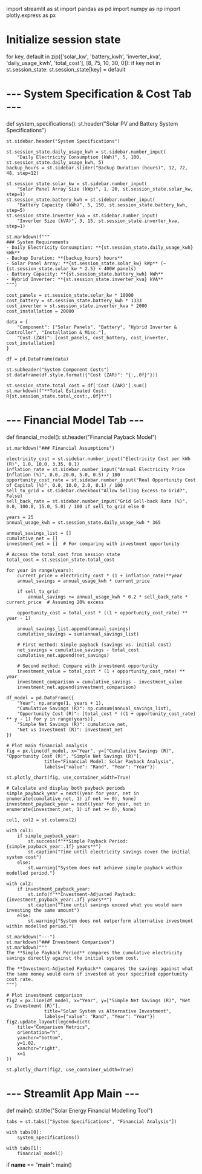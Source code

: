 import streamlit as st
import pandas as pd
import numpy as np
import plotly.express as px

# Initialize session state
for key, default in zip(['solar_kw', 'battery_kwh', 'inverter_kva', 'daily_usage_kwh', 'total_cost'], [8, 75, 10, 30, 0]):
    if key not in st.session_state:
        st.session_state[key] = default

# --- System Specification & Cost Tab ---
def system_specifications():
    st.header("Solar PV and Battery System Specifications")

    st.sidebar.header("System Specifications")

    st.session_state.daily_usage_kwh = st.sidebar.number_input(
        "Daily Electricity Consumption (kWh)", 5, 100, st.session_state.daily_usage_kwh, 5)
    backup_hours = st.sidebar.slider("Backup Duration (hours)", 12, 72, 48, step=12)
    
    st.session_state.solar_kw = st.sidebar.number_input(
        "Solar Panel Array Size (kWp)", 1, 20, st.session_state.solar_kw, step=1)
    st.session_state.battery_kwh = st.sidebar.number_input(
        "Battery Capacity (kWh)", 5, 150, st.session_state.battery_kwh, step=5)
    st.session_state.inverter_kva = st.sidebar.number_input(
        "Inverter Size (kVA)", 3, 15, st.session_state.inverter_kva, step=1)
    
    st.markdown(f"""
    ### System Requirements
    - Daily Electricity Consumption: **{st.session_state.daily_usage_kwh} kWh**
    - Backup Duration: **{backup_hours} hours**
    - Solar Panel Array: **{st.session_state.solar_kw} kWp** (~{st.session_state.solar_kw * 2.5} × 400W panels)
    - Battery Capacity: **{st.session_state.battery_kwh} kWh**
    - Hybrid Inverter: **{st.session_state.inverter_kva} kVA**
    """)

    cost_panels = st.session_state.solar_kw * 10000
    cost_battery = st.session_state.battery_kwh * 1333
    cost_inverter = st.session_state.inverter_kva * 2000
    cost_installation = 20000

    data = {
        "Component": ["Solar Panels", "Battery", "Hybrid Inverter & Controller", "Installation & Misc."],
        "Cost (ZAR)": [cost_panels, cost_battery, cost_inverter, cost_installation]
    }

    df = pd.DataFrame(data)

    st.subheader("System Component Costs")
    st.dataframe(df.style.format({"Cost (ZAR)": "{:,.0f}"}))

    st.session_state.total_cost = df['Cost (ZAR)'].sum()
    st.markdown(f"**Total Estimated Cost: R{st.session_state.total_cost:,.0f}**")


# --- Financial Model Tab ---
def financial_model():
    st.header("Financial Payback Model")

    st.markdown("### Financial Assumptions")

    electricity_cost = st.sidebar.number_input("Electricity Cost per kWh (R)", 1.0, 10.0, 3.35, 0.1)
    inflation_rate = st.sidebar.number_input("Annual Electricity Price Inflation (%)", 0.0, 20.0, 5.0, 0.5) / 100
    opportunity_cost_rate = st.sidebar.number_input("Real Opportunity Cost of Capital (%)", 0.0, 10.0, 2.0, 0.1) / 100
    sell_to_grid = st.sidebar.checkbox("Allow Selling Excess to Grid?", False)
    sell_back_rate = st.sidebar.number_input("Grid Sell-back Rate (%)", 0.0, 100.0, 15.0, 5.0) / 100 if sell_to_grid else 0

    years = 25
    annual_usage_kwh = st.session_state.daily_usage_kwh * 365

    annual_savings_list = []
    cumulative_net = []  
    investment_net = []  # For comparing with investment opportunity

    # Access the total_cost from session state
    total_cost = st.session_state.total_cost

    for year in range(years):
        current_price = electricity_cost * (1 + inflation_rate)**year
        annual_savings = annual_usage_kwh * current_price

        if sell_to_grid:
            annual_savings += annual_usage_kwh * 0.2 * sell_back_rate * current_price  # Assuming 20% excess

        opportunity_cost = total_cost * ((1 + opportunity_cost_rate) ** year - 1)
        
        annual_savings_list.append(annual_savings)
        cumulative_savings = sum(annual_savings_list)
        
        # First method: Simple payback (savings vs. initial cost)
        net_savings = cumulative_savings - total_cost
        cumulative_net.append(net_savings)
        
        # Second method: Compare with investment opportunity
        investment_value = total_cost * (1 + opportunity_cost_rate) ** year
        investment_comparison = cumulative_savings - investment_value
        investment_net.append(investment_comparison)

    df_model = pd.DataFrame({
        "Year": np.arange(1, years + 1),
        "Cumulative Savings (R)": np.cumsum(annual_savings_list),
        "Opportunity Cost (R)": [total_cost * ((1 + opportunity_cost_rate) ** y - 1) for y in range(years)],
        "Simple Net Savings (R)": cumulative_net,
        "Net vs Investment (R)": investment_net
    })

    # Plot main financial analysis
    fig = px.line(df_model, x="Year", y=["Cumulative Savings (R)", "Opportunity Cost (R)", "Simple Net Savings (R)"],
                  title="Financial Model: Solar Payback Analysis",
                  labels={"value": "Rand", "Year": "Year"})

    st.plotly_chart(fig, use_container_width=True)

    # Calculate and display both payback periods
    simple_payback_year = next((year for year, net in enumerate(cumulative_net, 1) if net >= 0), None)
    investment_payback_year = next((year for year, net in enumerate(investment_net, 1) if net >= 0), None)
    
    col1, col2 = st.columns(2)
    
    with col1:
        if simple_payback_year:
            st.success(f"**Simple Payback Period: {simple_payback_year:.1f} years**")
            st.caption("Time until electricity savings cover the initial system cost")
        else:
            st.warning("System does not achieve simple payback within modelled period.")
    
    with col2:
        if investment_payback_year:
            st.info(f"**Investment-Adjusted Payback: {investment_payback_year:.1f} years**")
            st.caption("Time until savings exceed what you would earn investing the same amount")
        else:
            st.warning("System does not outperform alternative investment within modelled period.")
    
    st.markdown("---")
    st.markdown("### Investment Comparison")
    st.markdown("""
    The **Simple Payback Period** compares the cumulative electricity savings directly against the initial system cost.
    
    The **Investment-Adjusted Payback** compares the savings against what the same money would earn if invested at your specified opportunity cost rate.
    """)
    
    # Plot investment comparison
    fig2 = px.line(df_model, x="Year", y=["Simple Net Savings (R)", "Net vs Investment (R)"],
                  title="Solar System vs Alternative Investment",
                  labels={"value": "Rand", "Year": "Year"})
    fig2.update_layout(legend=dict(
        title="Comparison Metrics",
        orientation="h",
        yanchor="bottom",
        y=1.02,
        xanchor="right",
        x=1
    ))
    
    st.plotly_chart(fig2, use_container_width=True)


# --- Streamlit App Main ---
def main():
    st.title("Solar Energy Financial Modelling Tool")

    tabs = st.tabs(["System Specifications", "Financial Analysis"])

    with tabs[0]:
        system_specifications()

    with tabs[1]:
        financial_model()

if __name__ == "__main__":
    main()